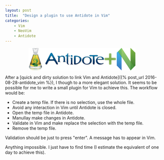 ```yaml
---
layout: post
title:  "Design a plugin to use Antidote in Vim"
categories:
    - Vim
    - NeoVim
    - Antidote
---
```


<img src="/assets/antidote_neovim.png" title="Antidote and Neovim" style="display: block; margin: auto;" />

After a [quick and dirty solution to link Vim and Antidote]({% post_url 2016-08-28-antidote_vim %}), I though to a more elegant solution. It seems to be possible for me to write a small plugin for Vim to achieve this. The workflow would be:

- Create a temp file. If there is no selection, use the whole file.
- Avoid any interaction in Vim until Antidote is closed.
- Open the temp file in Antidote.
- Manullay make changes in Antidote.
- Validate in Vim and make replace the selection with the temp file.
- Remove the temp file.

Validation should be just to press "enter". A message has to appear in Vim.

Anything impossible. I just have to find time (I estimate the equivalent of one day to achieve this).
